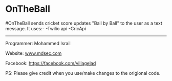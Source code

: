 # OnTheBall
#OnTheBall sends cricket score updates "Ball by Ball" to the user as a text message. It uses:- -Twilio api -CricApi

-------------------------------------------------------------------------------------------------------------------------------------------

Programmer: Mohammed Israil

Website: www.mdsec.com

Facebook: https://facebook.com/villagelad

PS: Please give credit when you use/make changes to the origional code.
